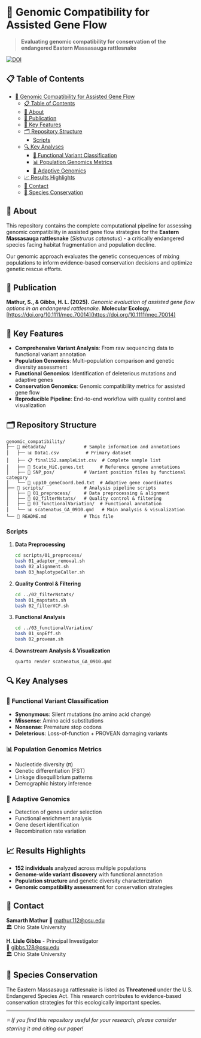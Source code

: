 # 🧬 Genomic Compatibility for Assisted Gene Flow

> **Evaluating genomic compatibility for conservation of the endangered Eastern Massasauga rattlesnake**

[![DOI](https://img.shields.io/badge/DOI-10.1111%2Fmec.70014-blue)](https://doi.org/10.1111/mec.70014)


## 📋 Table of Contents

- [🧬 Genomic Compatibility for Assisted Gene Flow](#-genomic-compatibility-for-assisted-gene-flow)
  - [📋 Table of Contents](#-table-of-contents)
  - [🐍 About](#-about)
  - [📖 Publication](#-publication)
  - [🔬 Key Features](#-key-features)
  - [🗂️ Repository Structure](#️-repository-structure)
    - [Scripts](#scripts)
  - [🔍 Key Analyses](#-key-analyses)
    - [🧪 Functional Variant Classification](#-functional-variant-classification)
    - [📊 Population Genomics Metrics](#-population-genomics-metrics)
    - [🎯 Adaptive Genomics](#-adaptive-genomics)
  - [📈 Results Highlights](#-results-highlights)
  - [📧 Contact](#-contact)
  - [🐍 Species Conservation](#-species-conservation)

## 🐍 About

This repository contains the complete computational pipeline for assessing genomic compatibility in assisted gene flow strategies for the **Eastern Massasauga rattlesnake** (*Sistrurus catenatus*) - a critically endangered species facing habitat fragmentation and population decline.

Our genomic approach evaluates the genetic consequences of mixing populations to inform evidence-based conservation decisions and optimize genetic rescue efforts.

## 📖 Publication

**Mathur, S., & Gibbs, H. L. (2025).** *Genomic evaluation of assisted gene flow options in an endangered rattlesnake.* **Molecular Ecology.** [https://doi.org/10.1111/mec.70014](https://doi.org/10.1111/mec.70014)

## 🔬 Key Features

- **Comprehensive Variant Analysis**: From raw sequencing data to functional variant annotation
- **Population Genomics**: Multi-population comparison and genetic diversity assessment  
- **Functional Genomics**: Identification of deleterious mutations and adaptive genes
- **Conservation Genomics**: Genomic compatibility metrics for assisted gene flow
- **Reproducible Pipeline**: End-to-end workflow with quality control and visualization

## 🗂️ Repository Structure

```
genomic_compatibility/
├── 📁 metadata/              # Sample information and annotations
│   ├── 📊 Data1.csv          # Primary dataset
│   ├── 📋 final152.sampleList.csv  # Complete sample list
│   ├── 🧬 Scate_HiC.genes.txt      # Reference genome annotations
│   ├── 📁 SNP_pos/           # Variant position files by functional category
│   └── 🎯 upp10_geneCoord.bed.txt  # Adaptive gene coordinates
├── 📁 scripts/               # Analysis pipeline scripts
│   ├── 📁 01_preprocess/     # Data preprocessing & alignment
│   ├── 📁 02_filterNstats/   # Quality control & filtering
│   ├── 📁 03_functionalVariation/  # Functional annotation
│   └── 📊 scatenatus_GA_0910.qmd   # Main analysis & visualization
└── 📄 README.md              # This file
```


### Scripts

1. **Data Preprocessing**
   ```bash
   cd scripts/01_preprocess/
   bash 01_adapter_removal.sh
   bash 02_alignment.sh
   bash 03_haplotypeCaller.sh
   ```

2. **Quality Control & Filtering**
   ```bash
   cd ../02_filterNstats/
   bash 01_mapstats.sh
   bash 02_filterVCF.sh
   ```

3. **Functional Analysis**
   ```bash
   cd ../03_functionalVariation/
   bash 01_snpEff.sh
   bash 02_provean.sh
   ```

4. **Downstream Analysis & Visualization**
   ```bash
   quarto render scatenatus_GA_0910.qmd
   ```

## 🔍 Key Analyses

### 🧪 Functional Variant Classification
- **Synonymous**: Silent mutations (no amino acid change)
- **Missense**: Amino acid substitutions
- **Nonsense**: Premature stop codons
- **Deleterious**: Loss-of-function + PROVEAN damaging variants

### 📊 Population Genomics Metrics
- Nucleotide diversity (π)
- Genetic differentiation (FST)
- Linkage disequilibrium patterns
- Demographic history inference

### 🎯 Adaptive Genomics
- Detection of genes under selection
- Functional enrichment analysis
- Gene desert identification
- Recombination rate variation

## 📈 Results Highlights

- **152 individuals** analyzed across multiple populations
- **Genome-wide variant discovery** with functional annotation
- **Population structure** and genetic diversity characterization
- **Genomic compatibility assessment** for conservation strategies


## 📧 Contact

**Samarth Mathur** 
📧 mathur.112@osu.edu  
🏛️ Ohio State University

**H. Lisle Gibbs** - Principal Investigator  
📧 gibbs.128@osu.edu  
🏛️ Ohio State University

## 🐍 Species Conservation

The Eastern Massasauga rattlesnake is listed as **Threatened** under the U.S. Endangered Species Act. This research contributes to evidence-based conservation strategies for this ecologically important species.

---

*⭐ If you find this repository useful for your research, please consider starring it and citing our paper!*
